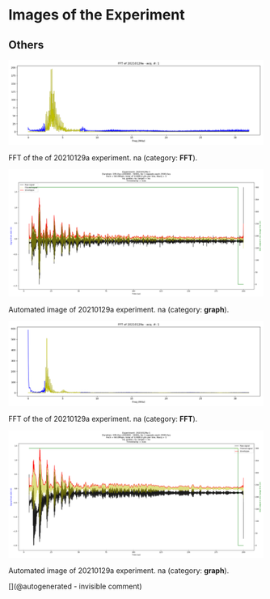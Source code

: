 # Images of the Experiment

## Others

![](/include/community/Tri/20210129a/20210129b-withNDT-fft.png)

FFT of the of 20210129a experiment. na (category: __FFT__).

![](/include/community/Tri/20210129a/20210129b-withNDT.png)

Automated image of 20210129a experiment. na (category: __graph__).

![](/include/community/Tri/20210129a/20210129a-withNDT-fft.png)

FFT of the of 20210129a experiment. na (category: __FFT__).

![](/include/community/Tri/20210129a/20210129a-withNDT.png)

Automated image of 20210129a experiment. na (category: __graph__).



[](@autogenerated - invisible comment)
